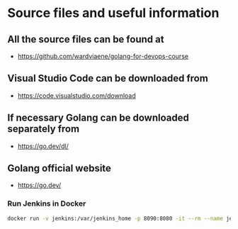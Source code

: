 # Source files and useful information

## All the source files can be found at

- https://github.com/wardviaene/golang-for-devops-course

## Visual Studio Code can be downloaded from

- https://code.visualstudio.com/download

## If necessary Golang can be downloaded separately from

- https://go.dev/dl/

## Golang official website

- https://go.dev/

### Run Jenkins in Docker

``` sh
docker run -v jenkins:/var/jenkins_home -p 8090:8080 -it --rm --name jenkins jenkins/jenkins:lts
```
